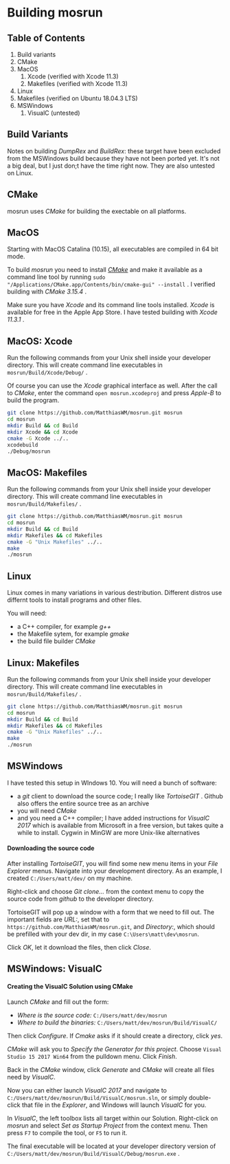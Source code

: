 
Building mosrun
============


Table of Contents
-----------------

1. Build variants
1. CMake
1. MacOS
    1. Xcode (verified with Xcode 11.3)
    1. Makefiles  (verified with Xcode 11.3)
1. Linux
1. Makefiles (verified on Ubuntu 18.04.3 LTS)
1. MSWindows
    1. VisualC (untested)


Build Variants
--------------

Notes on building _DumpRex_ and _BuildRex_: these target have been excluded
from the MSWindows build because they have not been ported yet. It's not a
big deal, but I just don;t have the time right now. They are also untested
on Linux.


CMake
-----

mosrun uses _CMake_ for building the exectable on all platforms.


MacOS
-----
    
Starting with MacOS Catalina (10.15), all executables are compiled in 64 bit mode.  

To build _mosrun_ you need to install [_CMake_](https://cmake.org/download/) and make 
it available as a command line tool by running 
`sudo "/Applications/CMake.app/Contents/bin/cmake-gui" --install` . 
I verified building with _CMake 3.15.4_ .

Make sure you have _Xcode_ and its command line tools installed. _Xcode_ is available
for free in the Apple App Store. I have tested building with _Xcode 11.3.1_ .


MacOS: Xcode
-----------

Run the following commands from your Unix shell inside your developer directory.
This will create command line executables in `mosrun/Build/Xcode/Debug/` .

Of course you can use the _Xcode_ graphical interface as well. After the call to _CMake_,
enter the command  `open mosrun.xcodeproj` and press _Apple-B_ to build the
program.

```bash
git clone https://github.com/MatthiasWM/mosrun.git mosrun
cd mosrun
mkdir Build && cd Build
mkdir Xcode && cd Xcode
cmake -G Xcode ../..
xcodebuild
./Debug/mosrun
```


MacOS: Makefiles
----------------

Run the following commands from your Unix shell inside your developer directory.
This will create command line executables in `mosrun/Build/Makefiles/` .

```bash
git clone https://github.com/MatthiasWM/mosrun.git mosrun
cd mosrun
mkdir Build && cd Build
mkdir Makefiles && cd Makefiles
cmake -G "Unix Makefiles" ../..
make
./mosrun
```


Linux
-----

Linux comes in many variations in various destribution. Different distros use differnt
tools to install programs and other files.

You will need:
* a C++ compiler, for example _g++_
* the Makefile sytem, for example _gmake_
* the build file builder _CMake_


Linux: Makefiles
----------------

Run the following commands from your Unix shell inside your developer directory.
This will create command line executables in `mosrun/Build/Makefiles/` .

```bash
git clone https://github.com/MatthiasWM/mosrun.git mosrun
cd mosrun
mkdir Build && cd Build
mkdir Makefiles && cd Makefiles
cmake -G "Unix Makefiles" ../..
make
./mosrun
```


MSWindows
---------

I have tested this setup in WIndows 10. You will need a bunch of software:

* a _git_ client to download the source code; I really like _TortoiseGIT_ . Github also offers
  the entire source tree as an archive
* you will need _CMake_
* and you need a C++ compiler; I have added instructions for _VisualC 2017_ which is
  available from Microsoft in a free version, but takes quite a while to install. Cygwin in
  MinGW are more Unix-like alternatives

#### Downloading the source code

After installing _TortoiseGIT_, you will find some new menu items in your _File Explorer_
menus. Navigate into your development directory. As an example, I created 
`C:/Users/matt/dev/` on my machine. 

Right-click and choose _Git clone..._ from the context menu to copy the source code from 
_github_ to the developer directory. 

TortoiseGIT will pop up a window with a form that we need to fill out. The important fields
are _URL:_, set that to `https://github.com/MatthiasWM/mosrun.git`, and _Directory:_,
which should be prefilled with your dev dir, in my case `C:\Users\matt\dev\mosrun`.

Click _OK_, let it download the files, then click _Close_.


MSWindows: VisualC
-----------------

#### Creating the VisualC Solution using CMake

Launch _CMake_ and fill out the form:
* _Where is the source code:_ `C:/Users/matt/dev/mosrun`
* _Where to build the binaries:_ `C:/Users/matt/dev/mosrun/Build/VisualC/`

Then click _Configure_. If _Cmake_ asks if it should create a directory, click _yes_.

_CMake_ will ask you to _Specify the Generator for this project_. Choose 
`Visual Studio 15 2017 Win64` from the pulldown menu. Click _Finish_.

Back in the _CMake_ window, click _Generate_ and _CMake_ will create all files need
by _VisualC_. 

Now you can either launch _VisualC 2017_ and navigate to 
`C:/Users/matt/dev/mosrun/Build/VisualC/mosrun.sln`, or simply double-click
that file in the _Explorer_, and Windows will launch _VisualC_ for you.

In _VisualC_, the left toolbox lists all target within our Solution. Right-click on _mosrun_ and 
select _Set as Startup Project_ from the context menu. Then press `F7` to compile the tool, 
or `F5` to run it. 

The final executable will be located at your developer directory version of
`C:/Users/matt/dev/mosrun/Build/VisualC/Debug/mosrun.exe` .


